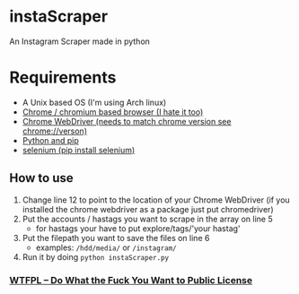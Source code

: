 # instaScraper
An Instagram Scraper made in python

# Requirements
* A Unix based OS (I'm using Arch linux)
* [Chrome / chromium based browser (I hate it too)](https://www.google.com/chrome/ "Chrome / chromium based browser (I hate it too)")
* [Chrome WebDriver (needs to match chrome version see chrome://verson)](https://sites.google.com/a/chromium.org/chromedriver/ "Chrome WebDriver (needs to match chrome version see chrome://verson)")
* [Python and pip](https://www.python.org/downloads/ "Python and pip")
* [selenium (pip install selenium)](https://pypi.org/project/selenium/ "selenium (pip install selenium)")

## How to use
1. Change line 12 to point to the location of your Chrome WebDriver (if you installed the chrome webdriver as a package just put chromedriver)
2. Put the accounts / hastags you want to scrape in the array on line 5
    * for hastags your have to put explore/tags/'your hastag'
3. Put the filepath you want to save the files on line 6
    * examples: ``/hdd/media/`` or ``/instagram/``
4. Run it by doing ``python instaScraper.py``

### [WTFPL – Do What the Fuck You Want to Public License](http://www.wtfpl.net/ " WTFPL – Do What the Fuck You Want to Public License")
